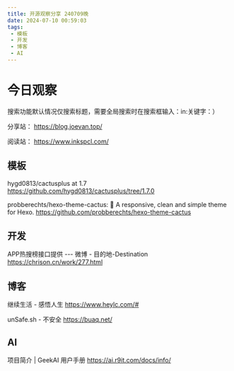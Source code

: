 ```yaml
---
title: 开源观察分享 240709晚
date: 2024-07-10 00:59:03
tags:
 - 模板
 - 开发
 - 博客
 - AI
---
```

# 今日观察

搜索功能默认情况仅搜索标题，需要全局搜索时在搜索框输入：in:关键字：）  

分享站： https://blog.joevan.top/  

阅读站： https://www.inkspcl.com/  

## 模板

hygd0813/cactusplus at 1.7  https://github.com/hygd0813/cactusplus/tree/1.7.0  

probberechts/hexo-theme-cactus: :cactus: A responsive, clean and simple theme for Hexo.  https://github.com/probberechts/hexo-theme-cactus  

## 开发

APP热搜榜接口提供 --- 微博 - 目的地-Destination  https://chrison.cn/work/277.html  

## 博客

继续生活 - 感悟人生  https://www.heylc.com/#  

unSafe.sh - 不安全  https://buaq.net/  

## AI

项目简介 | GeekAI 用户手册  https://ai.r9it.com/docs/info/  
